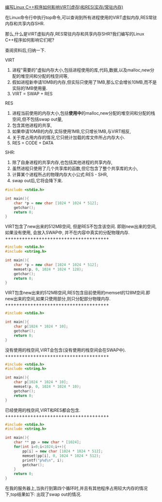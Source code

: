 [编写Linux C++程序如何影响VIRT(虚存)和RES(实存/常驻内存)](http://blog.csdn.net/huyiyang2010/article/details/7815491)

在Linux命令行中执行top命令,可以查询到所有进程使用的VIRT虚拟内存,RES常驻内存和共享内存SHR.

那么,什么是VIRT虚拟内存,RES常驻内存和共享内存SHR?我们编写的Linux C++程序如何影响它们呢?

查阅资料后,归纳一下.

VIRT

1. 进程"需要的"虚拟内存大小,包括进程使用的库,代码,数据,以及malloc,new分配的堆空间和分配的栈空间等,
2. 假如进程新申请10MB的内存,但实际只使用了1MB,那么它会增长10MB,而不是实际的1MB使用量.
3. VIRT = SWAP + RES

RES

1. 进程当前使用的内存大小,包括**使用中**的malloc,new分配的堆空间和分配的栈空间,但不包括swap out量,
2. 包含其他进程的共享,
3. 如果申请10MB的内存,实际使用1MB,它只增长1MB,与VIRT相反,
4. 关于库占用内存的情况,它只统计加载的库文件所占内存大小.
5. RES = CODE + DATA

SHR:

1. 除了自身进程的共享内存,也包括其他进程的共享内存,
2. 虽然进程只使用了几个共享库的函数,但它包含了整个共享库的大小,
3. 计算某个进程所占的物理内存大小公式:RES - SHR,
4. swap out后,它将会降下来.


```C++
#include <stdio.h>

int main(){
	char *p = new char [1024 * 1024 * 512];
	getchar();
	return 0;
}
```
VIRT包含了new出来的512MB空间, 但是RES不包含该空间.
即刚new出来的空间, 如果没有使用, 会放入SWAP中, 并不在内容中真实的分配物理内存.
+++++++++++++++++++++++++++++++++++++


```C++
#include <stdio.h>
#include <string.h>

int main(){
	char *p = new char [1024 * 1024 * 512];
	memset(p, 0, 1024 * 1024 * 128);
	getchar();
	return 0;
}
```
VIRT包含new出来的512MB空间,RES包含目前使用的memset的128M空间.即new出来的空间,如果只使用部分,则只分配部分物理内存.
+++++++++++++++++++++++++++++++++++++


```C++
#include <stdio.h>

int main(){
	char p[1024 * 1024 * 10];
	getchar();
	return 0;
}
```
没有使用的栈空间,VIRT会包含(没有使用的栈空间会在SWAP中).
+++++++++++++++++++++++++++++++++++++


```C++
#include <stdio.h>
#include <string.h>

int main(){
	char p[1024 * 1024 * 10];
	memset(p, 0, 1024 * 1024 * 10);
	getchar();
	return 0;
}
```
已经使用的栈空间,VIRT和RES都会包含.
+++++++++++++++++++++++++++++++++++++

```C++
#include <stdio.h>
#include <string.h>

int main(){
	char ** pp = new char * [1024];
	for(int i=0;i<1024;i++){
		pp[i] = new char [1024 * 1024 * 512];
		memset(pp[i], 0, 1024 * 1024 * 512);
		printf("p%d\n", i);
		getchar();
	}
	return 0;
}
```
在我的服务器上,当执行到第四个循环时,并且有其他程序占用较大内存的情况下,top结果如下:
出现了swap out的情况.

